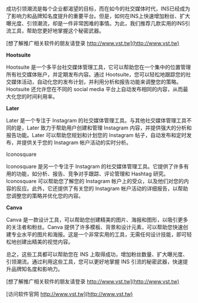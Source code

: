 成功引领潮流是每个企业都渴望的目标，而在如今的社交媒体时代，INS已经成为了影响力和品牌知名度提升的重要平台。但是，如何在INS上快速增加粉丝、扩大曝光度、引领潮流，却是一件非常困难的事情。为此，我们推荐几款实用的INS引流工具，帮助您更好地掌握这个秘密武器。

[想了解推广相关软件的朋友请登录 http://www.vst.tw](http://www.vst.tw)

**Hootsuite**

Hootsuite 是一个多平台社交媒体管理工具，它可以帮助您在一个集中的位置管理所有社交媒体账户，并定期发布内容。通过 Hootsuite，您可以轻松地跟踪您的社交媒体活动，自动化您的发布计划，并利用分析和报告功能来调整您的策略。Hootsuite 还允许您在不同的 social media 平台上自动发布相同的内容，从而最大化您的时间利用率。

**Later**

Later 是一个专注于 Instagram 的社交媒体管理工具。与其他社交媒体管理工具不同的是，Later 致力于帮助用户创建和管理 Instagram 内容，并提供强大的分析和报告功能。Later 可以帮助您规划和计划您的 Instagram 帖子，自动发布和定时发布，并提供关于您的 Instagram 帐户活动的实时分析。

Iconosquare

Iconosquare 是另一个专注于 Instagram 的社交媒体管理工具。它提供了许多有用的功能，如分析、报告、竞争对手跟踪、评论管理和 Hashtag 研究。Iconosquare 可以帮助您了解您的 Instagram 帐户上的受众，以及他们对您的内容的反应。此外，它还提供了有关您的 Instagram 帐户活动的详细报告，以帮助您调整您的策略并优化您的内容。

**Canva**

Canva 是一款设计工具，可以帮助您创建精美的图片、海报和图形，以吸引更多的关注者和粉丝。Canva 提供了许多模板、背景和设计元素，可以帮助您快速创建专业水平的图片和海报。这是一个非常实用的工具，无需任何设计技能，即可轻松地创建出精美的视觉内容。

总之，这些工具都可以帮助您在 INS 上取得成功，增加粉丝数量、扩大曝光度、引领潮流。通过利用这些工具，您可以更好地掌握 INS 引流的秘密武器，快速提升品牌知名度和影响力。

[想了解推广相关软件的朋友请登录 http://www.vst.tw](http://www.vst.tw)


[访问软件官网 http://www.vst.tw](http://www.vst.tw)
